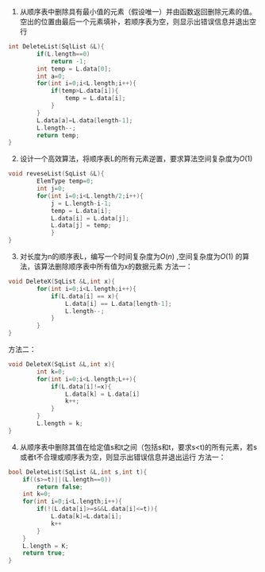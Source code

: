 1. 从顺序表中删除具有最小值的元素（假设唯一）并由函数返回删除元素的值。空出的位置由最后一个元素填补，若顺序表为空，则显示出错误信息并退出空行
```C
int DeleteList(SqlList &L){
		if(L.length==0)
			return -1;
		int temp = L.data[0];
		int a=0;
		for(int i=0;i<L.length;i++){			
			if(temp>L.data[i]){
				temp = L.data[i];				
			}
		}
		L.data[a]=L.data[length-1];
		L.length--;
		return temp;
}
```
2. 设计一个高效算法，将顺序表L的所有元素逆置，要求算法空间复杂度为$O(1)$ 
```C
void reveseList(SqList &L){
		ElemType temp=0;
		int j=0;
		for(int i=0;i<L.length/2;i++){
			j = L.length-i-1;
			temp = L.data[i];
			L.data[i] = L.data[j];
			L.data[j] = temp;
			}
}
```
3. 对长度为n的顺序表L，编写一个时间复杂度为$O(n)$ ,空间复杂度为$O(1)$ 的算法，该算法删除顺序表中所有值为x的数据元素
方法一：
```C
void DeleteX(SqList &L,int x){
		for(int i=0;i<L.length;i++){
			if(L.data[i] == x){
				L.data[i] == L.data[length-1];
				L.length--;
			}
		}
}
```
方法二：
```C
void DeleteX(SqList &L,int x){
		int k=0;
		for(int i=0;i<L.length;L++){
			if(L.data[i]!=x){
				L.data[k] = L.data[i]
				k++;
			}
		}
		L.length = k;
}
```
4. 从顺序表中删除其值在给定值s和t之间（包括s和t，要求s<t)的所有元素，若s或者t不合理或顺序表为空，则显示出错误信息并退出运行
方法一：
```C
bool DeleteList(SqList &L,int s,int t){
	if((s>=t)||(L.length==0))
		return false;
	int k=0;
	for(int i=0;i<L.length;i++){
		if(!(L.data[i]>=s&&L.data[i]<=t)){
			L.data[k]=L.data[i];
			k++
		}
	}
	L.length = K;
	return true;
}
```